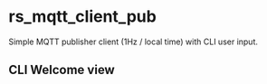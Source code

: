 # rs_mqtt_client_pub
Simple MQTT publisher client (1Hz / local time) with CLI user input. 

## CLI Welcome view

